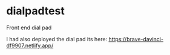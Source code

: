 # dialpadtest
Front end dial pad

I had also deployed the dial pad its here: https://brave-davinci-df9907.netlify.app/
